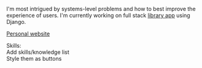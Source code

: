 I'm most intrigued by systems-level problems and how to best improve the experience of users. I'm currently working on full stack [library app](https://github.com/codysharma/CodyLibrary) using Django.

[Personal website](https://codysharma.github.io/me/)

Skills:  
Add skills/knowledge list  
Style them as buttons
